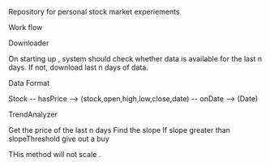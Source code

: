 Repository for personal stock market experiements

Work flow

Downloader

On starting up , system should check whether data is available for the last n days. If not, download last n days of data.

Data Format

Stock -- hasPrice --> (stock,open,high,low,close,date) -- onDate --> (Date)

TrendAnalyzer

Get the price of the last n days
Find the slope
If slope greater than slopeThreshold give out a buy

THis method will not scale .